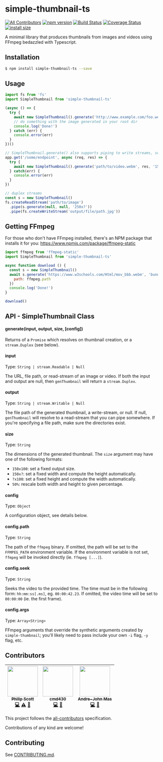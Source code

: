 # simple-thumbnail-ts 
[![All Contributors](https://img.shields.io/badge/all_contributors-3-orange.svg?style=flat-square)](#contributors)
[![npm version](https://badge.fury.io/js/simple-thumbnail.svg)](https://badge.fury.io/js/simple-thumbnail)
[![Build Status](https://travis-ci.org/ScottyFillups/simple-thumbnail.svg?branch=master)](https://travis-ci.org/ScottyFillups/simple-thumbnail)
[![Coverage Status](https://coveralls.io/repos/github/ScottyFillups/simple-thumbnail/badge.svg?branch=master)](https://coveralls.io/github/ScottyFillups/simple-thumbnail?branch=master)
[![install size](https://packagephobia.now.sh/badge?p=simple-thumbnail)](https://packagephobia.now.sh/result?p=simple-thumbnail)

A minimal library that produces thumbnails from images and videos using FFmpeg bedazzled with Typescript.

## Installation

```bash
$ npm install simple-thumbnail-ts --save
```

## Usage

```ts
import fs from 'fs'
import SimpleThumbnail from 'simple-thumbnail-ts'

(async () => {
  try {
    await new SimpleThumbnail().generate('http://www.example.com/foo.webm', 'output/file/path.png', '250x?')
    // do something with the image generated in your root dir
    console.log('Done!')
  } catch (err) {
    console.error(err)
  }
})()

// SimpleThumbnail.generate() also supports piping to write streams, so you can do this with Express!
app.get('/some/endpoint', async (req, res) => {
  try {
    await new SimpleThumbnail().generate('path/to/video.webm', res, '150x100')
  } catch(err) {
    console.error(err)
  }
})

// duplex streams
const s = new SimpleThumbnail()
fs.createReadStream('path/to/image')
  .pipe(s.generate(null, null, '250x?'))
  .pipe(fs.createWriteStream('output/file/path.jpg'))
```

## Getting FFmpeg

For those who don't have FFmpeg installed, there's an NPM package that installs it for you: https://www.npmjs.com/package/ffmpeg-static

```js
import ffmpeg from 'ffmpeg-static'
import SimpleThumbnail from 'simple-thumbnail-ts'

async function download () {
  const s = new SimpleThumbnail()
  await s.generate('https://www.w3schools.com/Html/mov_bbb.webm', 'bunny.webm', '150x?', {
    path: ffmpeg.path
  })
  console.log('Done!')
}

download()
```

## API - SimpleThumbnail Class

#### generate(input, output, size, [config])

Returns of a `Promise` which resolves on thumbnail creation, or a `stream.Duplex` (see below).

#### input

Type: `String | stream.Readable | Null`

The URL, file path, or read-stream of an image or video. If both the input and output are null, then `genThumbnail` will return a `stream.Duplex`.

#### output

Type: `String | stream.Writable | Null`

The file path of the generated thumbnail, a write-stream, or null. If null, `genThumbnail` will resolve to a read-stream that you can pipe somewhere. If you're specifying a file path, make sure the directories exist.

#### size

Type: `String`

The dimensions of the generated thumbnail. The `size` argument may have one of the following formats:

* `150x100`: set a fixed output size.
* `150x?`: set a fixed width and compute the height automatically.
* `?x100`: set a fixed height and compute the width automatically.
* `50%`: rescale both width and height to given percentage.

#### config

Type: `Object`

A configuration object, see details below.

#### config.path

Type: `String`

The path of the `ffmpeg` binary. If omitted, the path will be set to the `FFMPEG_PATH` environment variable. If the environment variable is not set, `ffmpeg` will be invoked directly (ie. `ffmpeg [...]`).

#### config.seek

Type: `String`

Seeks the video to the provided time. The time must be in the following form: `hh:mm:ss[.ms]`, eg. `00:00:42.23`. If omitted, the video time will be set to `00:00:00` (ie. the first frame).

#### config.args

Type: `Array<String>`

FFmpeg arguments that override the synthetic arguments created by `simple-thumbnail`; you'll likely need to pass include your own `-i` flag, `-y` flag, etc.

## Contributors

<!-- ALL-CONTRIBUTORS-LIST:START - Do not remove or modify this section -->
<!-- prettier-ignore -->
| [<img src="https://avatars2.githubusercontent.com/u/18666879?v=4" width="100px;"/><br /><sub><b>Philip Scott</b></sub>](http://scottyfillups.io)<br />[💻](https://github.com/ScottyFillups/simple-thumbnail/commits?author=ScottyFillups "Code") [⚠️](https://github.com/ScottyFillups/simple-thumbnail/commits?author=ScottyFillups "Tests") [📖](https://github.com/ScottyFillups/simple-thumbnail/commits?author=ScottyFillups "Documentation") | [<img src="https://avatars1.githubusercontent.com/u/2668906?v=4" width="100px;"/><br /><sub><b>cmd430</b></sub>](https://github.com/cmd430)<br />[💻](https://github.com/ScottyFillups/simple-thumbnail/commits?author=cmd430 "Code") [🤔](#ideas-cmd430 "Ideas, Planning, & Feedback") | [<img src="https://avatars0.githubusercontent.com/u/682269?v=4" width="100px;"/><br /><sub><b>Andre-John Mas</b></sub>](http://terra-azure.org)<br />[💻](https://github.com/ScottyFillups/simple-thumbnail/commits?author=ajmas "Code") [🐛](https://github.com/ScottyFillups/simple-thumbnail/issues?q=author%3Aajmas "Bug reports") |
| :---: | :---: | :---: |
<!-- ALL-CONTRIBUTORS-LIST:END -->
<!-- ALL-CONTRIBUTORS-LIST: START - Do not remove or modify this section -->
<!-- ALL-CONTRIBUTORS-LIST:END -->

This project follows the [all-contributors](https://github.com/kentcdodds/all-contributors) specification.

Contributions of any kind are welcome!

## Contributing

See [CONTRIBUTING.md](https://github.com/ScottyFillups/simple-thumbnail/blob/master/CONTRIBUTING.md).
